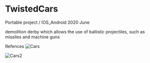 # TwistedCars
Portable project / IOS_Android 
2020 June

demolition derby which allows the use of ballistic projectiles, such as missiles and machine guns

Refences
![Cars](https://user-images.githubusercontent.com/17013151/69377463-5764f900-0c7a-11ea-892d-ea998b341caa.jpg)


![Cars2](https://user-images.githubusercontent.com/17013151/69377511-72376d80-0c7a-11ea-99a2-31d12f7b487f.jpg)






